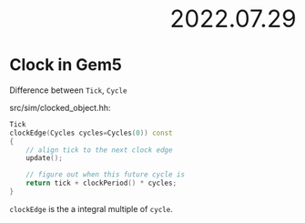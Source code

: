 <div style="text-align:right; font-size:3em;">2022.07.29</div>

# Clock in Gem5

Difference between `Tick`, `Cycle`

src/sim/clocked_object.hh:

```cpp
Tick
clockEdge(Cycles cycles=Cycles(0)) const
{
    // align tick to the next clock edge
    update();

    // figure out when this future cycle is
    return tick + clockPeriod() * cycles;
}
```

`clockEdge` is the a integral multiple of `cycle`.
